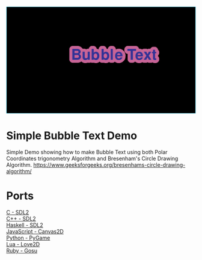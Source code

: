 ![Screenshot](screenshot.png)

# Simple Bubble Text Demo
Simple Demo showing how to make Bubble Text using both Polar Coordinates trigonometry Algorithm and Bresenham's Circle Drawing Algorithm. https://www.geeksforgeeks.org/bresenhams-circle-drawing-algorithm/

# Ports
[C - SDL2](C-SDL2)\
[C++ - SDL2](Cpp-SDL2)\
[Haskell - SDL2](Haskell-SDL2)\
[JavaScript - Canvas2D](JavaScript-Canvas2D)\
[Python - PyGame](Python-Pygame)\
[Lua - Love2D](Lua-Love2D)\
[Ruby - Gosu](Ruby-Gosu)
